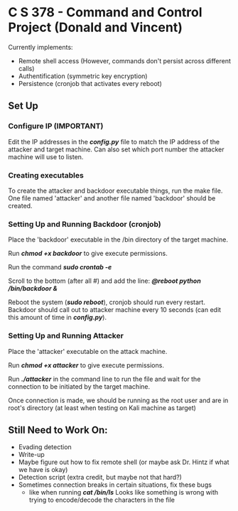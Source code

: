 # C S 378 - Command and Control Project (Donald and Vincent)

Currently implements:
* Remote shell access (However, commands don't persist across different calls)
* Authentification (symmetric key encryption)
* Persistence (cronjob that activates every reboot)

## Set Up

### Configure IP (IMPORTANT)

Edit the IP addresses in the **_config.py_** file to match the IP address of the attacker and target machine. Can also set which port number the attacker machine will use to listen.

### Creating executables

To create the attacker and backdoor executable things, run the make file. One file named 'attacker'
and another file named 'backdoor' should be created.

### Setting Up and Running Backdoor (cronjob) 

Place the 'backdoor' executable in the /bin directory of the target machine.

Run **_chmod +x backdoor_** to give execute permissions.

Run the command **_sudo crontab -e_**

Scroll to the bottom (after all #) and add the line: **_@reboot python /bin/backdoor &_**

Reboot the system (**_sudo reboot_**), cronjob should run every restart. Backdoor should call out
to attacker machine every 10 seconds (can edit this amount of time in **_config.py_**).

### Setting Up and Running Attacker

Place the 'attacker' executable on the attack machine.

Run **_chmod +x attacker_** to give execute permissions.

Run **_./attacker_** in the command line to run the file and wait for the connection to be initiated by the target machine.

Once connection is made, we should be running as the root user and are in root's directory (at least when testing on Kali machine as target)

## Still Need to Work On:

* Evading detection
* Write-up
* Maybe figure out how to fix remote shell (or maybe ask Dr. Hintz if what we have is okay)
* Detection script (extra credit, but maybe not that hard?)
* Sometimes connection breaks in certain situations, fix these bugs
  * like when running **_cat /bin/ls_** Looks like something is wrong with trying to encode/decode the characters in the file

